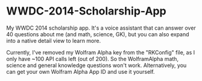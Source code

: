 WWDC-2014-Scholarship-App
=========================

My WWDC 2014 scholarship app. It's a voice assistant that can answer over 40 questions about me (and math, science, GK), but you can also expand into a native detail view to learn more.

Currently, I've removed my Wolfram Alpha key from the "RKConfig" file, as I only have ~100 API calls left (out of 200). So the WolframAlpha math, science and general knowledge questions won't work. Alternatively, you can get your own Wolfram Alpha App ID and use it yourself.